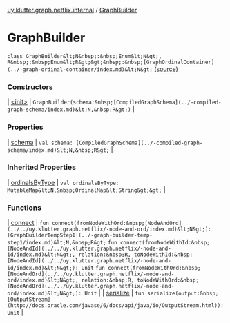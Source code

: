 [uy.klutter.graph.netflix.internal](../index.md) / [GraphBuilder](.)


# GraphBuilder

`class GraphBuilder&lt;N&nbsp;:&nbsp;Enum&lt;N&gt;, R&nbsp;:&nbsp;Enum&lt;R&gt;&gt;&nbsp;:&nbsp;[GraphOrdinalContainer](../-graph-ordinal-container/index.md)&lt;N&gt;` [(source)](https://github.com/kohesive/klutter/blob/master/netflix-graph-jdk6/src/main/kotlin/uy/klutter/graph/netflix/internal/Building.kt#L100)



### Constructors


| [&lt;init&gt;](-init-.md) | `GraphBuilder(schema:&nbsp;[CompiledGraphSchema](../-compiled-graph-schema/index.md)&lt;N,&nbsp;R&gt;)` |


### Properties


| [schema](schema.md) | `val schema: [CompiledGraphSchema](../-compiled-graph-schema/index.md)&lt;N,&nbsp;R&gt;` |


### Inherited Properties


| [ordinalsByType](../-graph-ordinal-container/ordinals-by-type.md) | `val ordinalsByType: MutableMap&lt;N,&nbsp;OrdinalMap&lt;String&gt;&gt;` |


### Functions


| [connect](connect.md) | `fun connect(fromNodeWithOrd:&nbsp;[NodeAndOrd](../../uy.klutter.graph.netflix/-node-and-ord/index.md)&lt;N&gt;): [GraphBuilderTempStep1](../-graph-builder-temp-step1/index.md)&lt;N,&nbsp;R&gt;`
`fun connect(fromNodeWithId:&nbsp;[NodeAndId](../../uy.klutter.graph.netflix/-node-and-id/index.md)&lt;N&gt;, relation:&nbsp;R, toNodeWithId:&nbsp;[NodeAndId](../../uy.klutter.graph.netflix/-node-and-id/index.md)&lt;N&gt;): Unit`
`fun connect(fromNodeWithOrd:&nbsp;[NodeAndOrd](../../uy.klutter.graph.netflix/-node-and-ord/index.md)&lt;N&gt;, relation:&nbsp;R, toNodeWithOrd:&nbsp;[NodeAndOrd](../../uy.klutter.graph.netflix/-node-and-ord/index.md)&lt;N&gt;): Unit` |
| [serialize](serialize.md) | `fun serialize(output:&nbsp;[OutputStream](http://docs.oracle.com/javase/6/docs/api/java/io/OutputStream.html)): Unit` |

